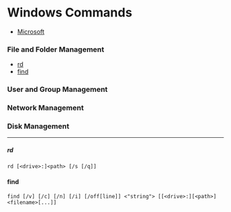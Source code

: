 
# Windows Commands
- [Microsoft](https://learn.microsoft.com/en-us/windows-server/administration/windows-commands/windows-commands)

### File and Folder Management
   * [rd](###rd)
   * [find](###find)


### User and Group Management



### Network Management



### Disk Management



--------------------------------------------------
##### rd
```
rd [<drive>:]<path> [/s [/q]]
```

#### find
```
find [/v] [/c] [/n] [/i] [/off[line]] <"string"> [[<drive>:][<path>]<filename>[...]]
```
